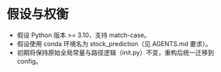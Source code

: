 # 假设与权衡

- 假设 Python 版本 >= 3.10，支持 match-case。
- 假设使用 conda 环境名为 stock_prediction（见 AGENTS.md 要求）。
- 初期将保持原始全局常量与路径逻辑（init.py）不变，重构后统一迁移到 config。
